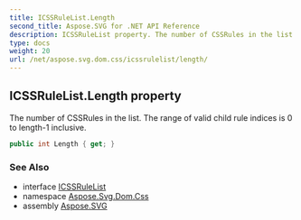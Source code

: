 ```yaml
---
title: ICSSRuleList.Length
second_title: Aspose.SVG for .NET API Reference
description: ICSSRuleList property. The number of CSSRules in the list. The range of valid child rule indices is 0 to length-1 inclusive
type: docs
weight: 20
url: /net/aspose.svg.dom.css/icssrulelist/length/
---
```

## ICSSRuleList.Length property

The number of CSSRules in the list. The range of valid child rule indices is 0 to length-1 inclusive.

```csharp
public int Length { get; }
```

### See Also

* interface [ICSSRuleList](../)
* namespace [Aspose.Svg.Dom.Css](../../icssrulelist/)
* assembly [Aspose.SVG](../../../)
